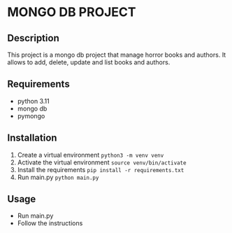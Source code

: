 # MONGO DB PROJECT

## Description
This project is a mongo db project that manage horror books and authors. 
It allows to add, delete, update and list books and authors.

## Requirements
- python 3.11
- mongo db
- pymongo

## Installation
1. Create a virtual environment `python3 -m venv venv`
2. Activate the virtual environment `source venv/bin/activate`
3. Install the requirements  `pip install -r requirements.txt`
4. Run main.py `python main.py`

## Usage
- Run main.py
- Follow the instructions

